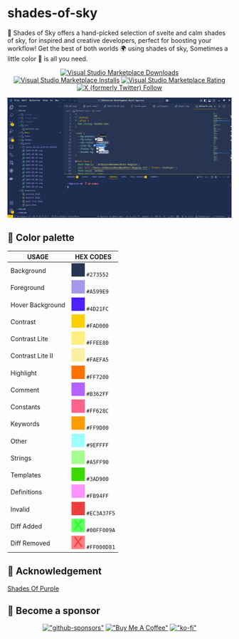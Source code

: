 # shades-of-sky 

🦄 Shades of Sky offers a hand-picked selection of svelte and calm shades of sky, for inspired and creative developers, perfect for boosting your workflow!  Get the best of both worlds 🌍 using shades of sky, Sometimes a little color 🎨 is all you need.

<div align="center"> 

[![Visual Studio Marketplace Downloads](https://img.shields.io/visual-studio-marketplace/d/thebigcicca.shades-of-sky?color=273552)](https://marketplace.visualstudio.com/items?itemName=thebigcicca.shades-of-sky)
[![Visual Studio Marketplace Installs](https://img.shields.io/visual-studio-marketplace/i/thebigcicca.shades-of-sky?color=273552)](https://marketplace.visualstudio.com/items?itemName=thebigcicca.shades-of-sky)
[![Visual Studio Marketplace Rating](https://img.shields.io/visual-studio-marketplace/r/thebigcicca.shades-of-sky?color=273552)](https://marketplace.visualstudio.com/items?itemName=thebigcicca.shades-of-sky)
[![X (formerly Twitter) Follow](https://img.shields.io/twitter/follow/thebigcicca?color=273552)](https://x.com/thebigcicca)

</div>

![shades-of-sky preview](./Shades-Of-Sky.png)

## 🎨 Color palette

|      USAGE       |                                HEX CODES                                 |
| ---------------- | ------------------------------------------------------------------------ |
| Background       | ![placehold](https://raw.githubusercontent.com/thebigcicca/Shades-Of-Sky/refs/heads/main/img/273552.png) `#273552`       |
| Foreground       | ![placehold](https://raw.githubusercontent.com/thebigcicca/Shades-Of-Sky/refs/heads/main/img/A599E9.png) `#A599E9`       |
| Hover Background | ![placehold](https://raw.githubusercontent.com/thebigcicca/Shades-Of-Sky/refs/heads/main/img/4D21FC.png) `#4D21FC`       |
| Contrast         | ![placehold](https://raw.githubusercontent.com/thebigcicca/Shades-Of-Sky/refs/heads/main/img/FAD000.png) `#FAD000`       |
| Contrast Lite    | ![placehold](https://raw.githubusercontent.com/thebigcicca/Shades-Of-Sky/refs/heads/main/img/FFEE80.png) `#FFEE80`       |
| Contrast Lite II | ![placehold](https://raw.githubusercontent.com/thebigcicca/Shades-Of-Sky/refs/heads/main/img/FAEFA5.png) `#FAEFA5`       |
| Highlight        | ![placehold](https://raw.githubusercontent.com/thebigcicca/Shades-Of-Sky/refs/heads/main/img/FF7200.png) `#FF7200`       |
| Comment          | ![placehold](https://raw.githubusercontent.com/thebigcicca/Shades-Of-Sky/refs/heads/main/img/B362FF.png) `#B362FF`       |
| Constants        | ![placehold](https://raw.githubusercontent.com/thebigcicca/Shades-Of-Sky/refs/heads/main/img/FF628C.png) `#FF628C`       |
| Keywords         | ![placehold](https://raw.githubusercontent.com/thebigcicca/Shades-Of-Sky/refs/heads/main/img/FF9D00.png) `#FF9D00`       |
| Other            | ![placehold](https://raw.githubusercontent.com/thebigcicca/Shades-Of-Sky/refs/heads/main/img/9EFFFF.png) `#9EFFFF`       |
| Strings          | ![placehold](https://raw.githubusercontent.com/thebigcicca/Shades-Of-Sky/refs/heads/main/img/A5FF90.png) `#A5FF90`       |
| Templates        | ![placehold](https://raw.githubusercontent.com/thebigcicca/Shades-Of-Sky/refs/heads/main/img/3AD900.png) `#3AD900`       |
| Definitions      | ![placehold](https://raw.githubusercontent.com/thebigcicca/Shades-Of-Sky/refs/heads/main/img/FB94FF.png) `#FB94FF`       |
| Invalid          | ![placehold](https://raw.githubusercontent.com/thebigcicca/Shades-Of-Sky/refs/heads/main/img/EC3A37F5.png) `#EC3A37F5` |
| Diff Added       | ![placehold](https://raw.githubusercontent.com/thebigcicca/Shades-Of-Sky/refs/heads/main/img/00FF009A.png) `#00FF009A` |
| Diff Removed     | ![placehold](https://raw.githubusercontent.com/thebigcicca/Shades-Of-Sky/refs/heads/main/img/FF000D81.png) `#FF000D81` |

## 👏 Acknowledgement

[Shades Of Purple](https://github.com/ahmadawais/shades-of-purple-vscode)

## 💙 Become a sponsor

<div align="center">

[!["github-sponsors"](https://img.shields.io/badge/sponsor-30363D?style=for-the-badge&logo=GitHub-Sponsors&logoColor=#white)](https://github.com/sponsors/thebigcicca/)
[!["Buy Me A Coffee"](https://www.buymeacoffee.com/assets/img/custom_images/orange_img.png)](https://buymeacoffee.com/ciccabr9p)
[!["ko-fi"](https://img.shields.io/badge/Ko--fi-F16061?style=for-the-badge&logo=ko-fi&logoColor=white)](https://ko-fi.com/brunociccarinoo)
</div>
